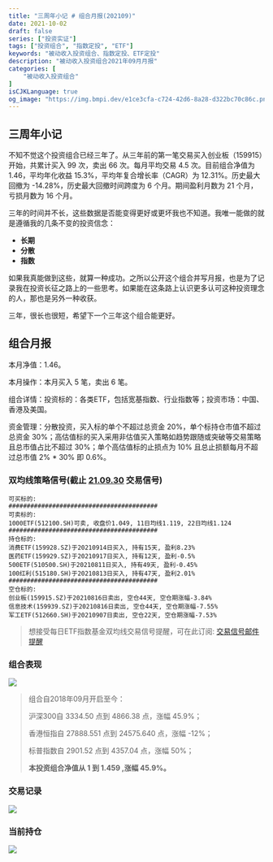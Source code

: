 ```yaml
---
title: "三周年小记 # 组合月报(202109)"
date: 2021-10-02
draft: false
series: ["投资实证"]
tags: ["投资组合", "指数定投", "ETF"]
keywords: "被动收入投资组合、指数定投、ETF定投"
description: "被动收入投资组合2021年09月月报"
categories: [
    "被动收入投资组合"
]
isCJKLanguage: true
og_image: "https://img.bmpi.dev/e1ce3cfa-c724-42d6-8a28-d322bc70c86c.png"
---
```


## 三周年小记

不知不觉这个投资组合已经三年了。从三年前的第一笔交易买入创业板（159915）开始，共累计买入 99 次，卖出 66 次。每月平均交易 4.5 次。目前组合净值为 1.46，平均年化收益 15.3%，平均年复合增长率（CAGR）为 12.31%。历史最大回撤为 -14.28%，历史最大回撤时间跨度为 6 个月。期间盈利月数为 21 个月，亏损月数为 16 个月。

三年的时间并不长，这些数据是否能变得更好或更坏我也不知道。我唯一能做的就是遵循我的几条不变的投资信念：

- **长期**
- **分散**
- **指数**

如果我真能做到这些，就算一种成功。之所以公开这个组合并写月报，也是为了记录我在投资长征之路上的一些思考。如果能在这条路上认识更多认可这种投资理念的人，那也是另外一种收获。

三年，很长也很短，希望下一个三年这个组合能更好。

## 组合月报

本月净值：1.46。

本月操作：本月买入 5 笔，卖出 6 笔。

组合详情：投资标的：各类ETF，包括宽基指数、行业指数等；投资市场：中国、香港及美国。

资金管理：分散投资，买入标的单个不超过总资金 20%，单个标持仓市值不超过总资金 30%；高估值标的买入采用非估值买入策略如趋势跟随或突破等交易策略且总市值占比不超过 30%；单个高估值标的止损点为 10% 且总止损额每月不超过总市值 2% * 30% 即 0.6%。

### 双均线策略信号(截止 [21.09.30](https://www.i365.tech/invest-alchemy/data/strategy/double-ma/20210930.txt) 交易信号)

```
可买标的:
#########################################
可卖标的:
1000ETF(512100.SH)可卖, 收盘价1.049, 11日均线1.119, 22日均线1.124
#########################################
持仓标的:
消费ETF(159928.SZ)于20210914日买入, 持有15天, 盈利8.23%
医药ETF(159929.SZ)于20210917日买入, 持有12天, 盈利-0.5%
500ETF(510500.SH)于20210811日买入, 持有49天, 盈利-0.45%
100红利(515180.SH)于20210813日买入, 持有47天, 盈利2.01%
#########################################
空仓标的:
创业板(159915.SZ)于20210816日卖出, 空仓44天, 空仓期涨幅-3.84%
信息技术(159939.SZ)于20210816日卖出, 空仓44天, 空仓期涨幅-7.55%
军工ETF(512660.SH)于20210907日卖出, 空仓22天, 空仓期涨幅-7.53%
```

> 想接受每日ETF指数基金双均线交易信号提醒，可在此订阅: [交易信号邮件提醒](https://money.i365.tech/)

### 组合表现

![](https://img.bmpi.dev/e1ce3cfa-c724-42d6-8a28-d322bc70c86c.png)

> 组合自2018年09月开启至今：
> 
> 沪深300自 3334.50 点到 4866.38 点，涨幅 45.9%；
> 
> 香港恒指自 27888.551 点到 24575.640 点，涨幅 -12%；
> 
> 标普指数自 2901.52 点到 4357.04 点，涨幅 50%；
> 
> **本投资组合净值从 1 到 1.459 ,涨幅 45.9%。**

### 交易记录

![](https://img.bmpi.dev/cf0c25a3-23c7-e831-900e-dcd3ab4037b5.png)

### 当前持仓

![](https://img.bmpi.dev/2b5ebb69-a7bc-1a24-41c1-ac7529999f39.png)